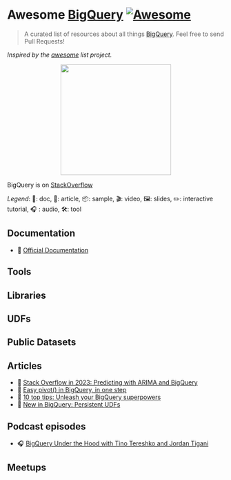 # Awesome [BigQuery](https://cloud.google.com/bigquery/) [![Awesome](https://awesome.re/badge.svg)](https://awesome.re)

> A curated list of resources about all things [BigQuery](https://cloud.google.com/bigquery/). Feel free to send Pull Requests!

*Inspired by the [awesome](https://github.com/sindresorhus/awesome) list project.*

<p align="center">
<img src="google-bigquery-hexagon.svg" width="256px">
</p>

BigQuery is on [StackOverflow](https://stackoverflow.com/questions/tagged/google-bigquery)

*Legend*: 📙: doc, 📰: article, 📦: sample, 🎬: video, 🖼️: slides, ✏️: interactive tutorial, :headphones: : audio, 🛠️: tool

## Documentation

* 📙 [Official Documentation](https://cloud.google.com/bigquery/docs/)

## Tools

## Libraries

## UDFs

## Public Datasets

## Articles

* 📰 [Stack Overflow in 2023: Predicting with ARIMA and BigQuery](https://towardsdatascience.com/stack-overflow-future-trends-predicting-with-arima-and-bigquery-77d330833329)
* 📰 [Easy pivot() in BigQuery, in one step](https://towardsdatascience.com/easy-pivot-in-bigquery-one-step-5a1f13c6c710)
* 📰 [10 top tips: Unleash your BigQuery superpowers](https://towardsdatascience.com/10-top-tips-unleash-your-bigquery-superpowers-c87488621c71)
* 📰 [New in BigQuery: Persistent UDFs](https://medium.com/@hoffa/new-in-bigquery-persistent-udfs-c9ea4100fd83)

## Podcast episodes

* :headphones: [BigQuery Under the Hood with Tino Tereshko and Jordan Tigani](https://www.gcppodcast.com/post/episode-94-big-query-under-the-hood-with-tino-tereshko-and-jordan-tigani/)

## Meetups


